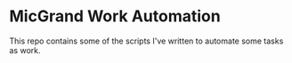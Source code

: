 # MicGrand Work Automation
This repo contains some of the scripts I've written to automate some tasks as work.

